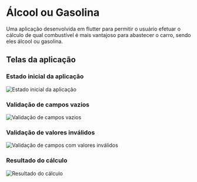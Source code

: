 # Álcool ou Gasolina

Uma aplicação desenvolvida em flutter para permitir o usuário efetuar o cálculo de qual combustível é mais vantajoso para abastecer o carro, sendo eles álcool ou gasolina.

## Telas da aplicação

### Estado inicial da aplicação

![Estado inicial da aplicação](https://github.com/rodrigoasouza93/alcoholorgasoline/blob/master/apk/screens/initialstate.jpg)


### Validação de campos vazios

![Validação de campos vazios](https://github.com/rodrigoasouza93/alcoholorgasoline/blob/master/apk/screens/emptyfields.jpg)


### Validação de valores inválidos

![Validação de campos com valores inválidos](https://github.com/rodrigoasouza93/alcoholorgasoline/blob/master/apk/screens/fieldValidation.jpg)


### Resultado do cálculo

![Resultado do cálculo](https://github.com/rodrigoasouza93/alcoholorgasoline/blob/master/apk/screens/result.jpg)
